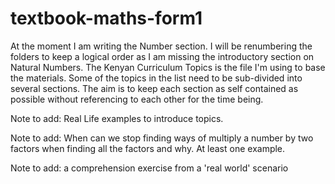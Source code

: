 # textbook-maths-form1
At the moment I am writing the Number section. I will be renumbering the folders to keep a logical order as I am missing the introductory section on Natural Numbers.
The Kenyan Curriculum Topics is the file I'm using to base the materials. Some of the topics in the list need to be sub-divided into several sections.
The aim is to keep each section as self contained as possible without referencing to each other for the time being.

Note to add: Real Life examples to introduce topics. 

Note to add: When can we stop finding ways of multiply a number by two factors when finding all the factors and why. At least one example.

Note to add: a comprehension exercise from a 'real world' scenario
